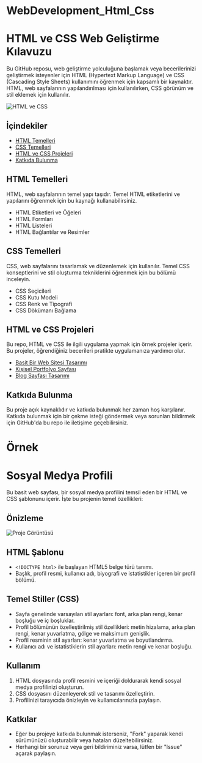 # WebDevelopment_Html_Css

# HTML ve CSS Web Geliştirme Kılavuzu

Bu GitHub reposu, web geliştirme yolculuğuna başlamak veya becerilerinizi geliştirmek isteyenler için HTML (Hypertext Markup Language) ve CSS (Cascading Style Sheets) kullanımını öğrenmek için kapsamlı bir kaynaktır. HTML, web sayfalarının yapılandırılması için kullanılırken, CSS görünüm ve stil eklemek için kullanılır.

![HTML ve CSS](html-css.png)

## İçindekiler

- [HTML Temelleri](#html-temelleri)
- [CSS Temelleri](#css-temelleri)
- [HTML ve CSS Projeleri](#html-ve-css-projeleri)
- [Katkıda Bulunma](#katkıda-bulunma)

## HTML Temelleri

HTML, web sayfalarının temel yapı taşıdır. Temel HTML etiketlerini ve yapılarını öğrenmek için bu kaynağı kullanabilirsiniz.

- HTML Etiketleri ve Öğeleri
- HTML Formları
- HTML Listeleri
- HTML Bağlantılar ve Resimler

## CSS Temelleri

CSS, web sayfalarını tasarlamak ve düzenlemek için kullanılır. Temel CSS konseptlerini ve stil oluşturma tekniklerini öğrenmek için bu bölümü inceleyin.

- CSS Seçicileri
- CSS Kutu Modeli
- CSS Renk ve Tipografi
- CSS Dökümanı Bağlama

## HTML ve CSS Projeleri

Bu repo, HTML ve CSS ile ilgili uygulama yapmak için örnek projeler içerir. Bu projeler, öğrendiğiniz becerileri pratikte uygulamanıza yardımcı olur.

- [Basit Bir Web Sitesi Tasarımı](projects/simple-website)
- [Kişisel Portfolyo Sayfası](projects/personal-portfolio)
- [Blog Sayfası Tasarımı](projects/blog-page)

## Katkıda Bulunma

Bu proje açık kaynaklıdır ve katkıda bulunmak her zaman hoş karşılanır. Katkıda bulunmak için bir çekme isteği göndermek veya sorunları bildirmek için GitHub'da bu repo ile iletişime geçebilirsiniz.


# Örnek

# Sosyal Medya Profili

Bu basit web sayfası, bir sosyal medya profilini temsil eden bir HTML ve CSS şablonunu içerir. İşte bu projenin temel özellikleri:

## Önizleme

![Proje Görüntüsü](screenshot.png)

## HTML Şablonu
- `<!DOCTYPE html>` ile başlayan HTML5 belge türü tanımı.
- Başlık, profil resmi, kullanıcı adı, biyografi ve istatistikler içeren bir profil bölümü.

## Temel Stiller (CSS)
- Sayfa genelinde varsayılan stil ayarları: font, arka plan rengi, kenar boşluğu ve iç boşluklar.
- Profil bölümünün özelleştirilmiş stil özellikleri: metin hizalama, arka plan rengi, kenar yuvarlatma, gölge ve maksimum genişlik.
- Profil resminin stil ayarları: kenar yuvarlatma ve boyutlandırma.
- Kullanıcı adı ve istatistiklerin stil ayarları: metin rengi ve kenar boşluğu.

## Kullanım
1. HTML dosyasında profil resmini ve içeriği doldurarak kendi sosyal medya profilinizi oluşturun.
2. CSS dosyasını düzenleyerek stil ve tasarımı özelleştirin.
3. Profilinizi tarayıcıda önizleyin ve kullanıcılarınızla paylaşın.

## Katkılar
- Eğer bu projeye katkıda bulunmak isterseniz, "Fork" yaparak kendi sürümünüzü oluşturabilir veya hataları düzeltebilirsiniz.
- Herhangi bir sorunuz veya geri bildiriminiz varsa, lütfen bir "Issue" açarak paylaşın.

